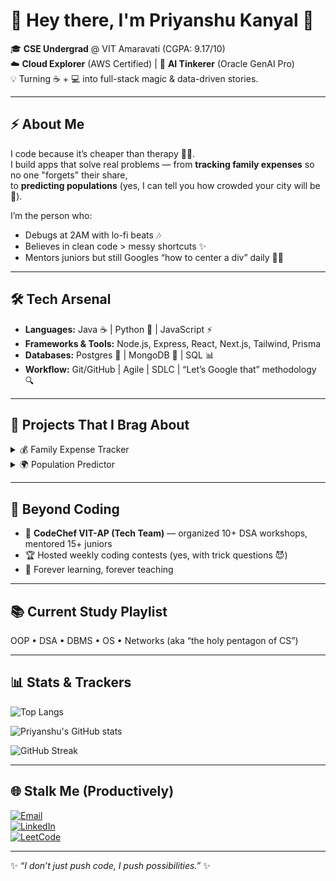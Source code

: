 # 👋 Hey there, I'm Priyanshu Kanyal 🚀  

🎓 **CSE Undergrad** @ VIT Amaravati (CGPA: 9.17/10)  
☁️ **Cloud Explorer** (AWS Certified) | 🤖 **AI Tinkerer** (Oracle GenAI Pro)  
💡 Turning ☕ + 💻 into full-stack magic & data-driven stories.  

---

## ⚡ About Me  
I code because it’s cheaper than therapy 🧑‍💻.  
I build apps that solve real problems — from **tracking family expenses** so no one "forgets" their share,  
to **predicting populations** (yes, I can tell you how crowded your city will be 👀).  

I’m the person who:  
- Debugs at 2AM with lo-fi beats 🎶  
- Believes in clean code > messy shortcuts ✨  
- Mentors juniors but still Googles “how to center a div” daily 🤷‍♂️  

---

## 🛠️ Tech Arsenal  
- **Languages:** Java ☕ | Python 🐍 | JavaScript ⚡  
- **Frameworks & Tools:** Node.js, Express, React, Next.js, Tailwind, Prisma  
- **Databases:** Postgres 🐘 | MongoDB 🍃 | SQL 📊  
- **Workflow:** Git/GitHub | Agile | SDLC | “Let’s Google that” methodology 🔍  

---

## 📂 Projects That I Brag About  

<details>
<summary>💰 Family Expense Tracker</summary>

> Because money talks… but my app listens.  

- Built with **Next.js + Node.js + Postgres**  
- Real-time updates using **Prisma ORM**  
- Intuitive dashboards with category/timeline filters & Recharts 📈  

</details>

<details>
<summary>🌍 Population Predictor</summary>

> Predicting the future — no crystal ball required 🔮.  

- Regression model for 150+ countries  
- Visualized using **Matplotlib + Seaborn**  
- Dashboards showing growth & urbanization trends  

</details>

---

## 🎯 Beyond Coding  
- 🚀 **CodeChef VIT-AP (Tech Team)** — organized 10+ DSA workshops, mentored 15+ juniors  
- 🏆 Hosted weekly coding contests (yes, with trick questions 😈)  
- 🌱 Forever learning, forever teaching  

---

## 📚 Current Study Playlist  
OOP • DSA • DBMS • OS • Networks (aka “the holy pentagon of CS”)  

---

## 📊 Stats & Trackers  

![Top Langs](https://github-readme-stats.vercel.app/api/top-langs/?username=Priyanshu--Kanyal&layout=compact&theme=tokyonight)  

![Priyanshu's GitHub stats](https://github-readme-stats.vercel.app/api?username=Priyanshu--Kanyal&show_icons=true&theme=tokyonight)  

![GitHub Streak](https://streak-stats.demolab.com?user=Priyanshu--Kanyal&theme=tokyonight)  

---

## 🌐 Stalk Me (Productively)  
[![Email](https://img.shields.io/badge/Email-kanyalpriyanshu1%40gmail.com-red?style=for-the-badge&logo=gmail)](mailto:kanyalpriyanshu1@gmail.com)  
[![LinkedIn](https://img.shields.io/badge/LinkedIn-Priyanshu%20Kanyal-blue?style=for-the-badge&logo=linkedin)](https://www.linkedin.com/in/priyanshu-kanyal-7808a7275)  
[![LeetCode](https://img.shields.io/badge/LeetCode-Priyanshu--Kanyal-orange?style=for-the-badge&logo=leetcode)](https://leetcode.com/u/Priyanshu--Kanyal/)  

---

✨ *“I don’t just push code, I push possibilities.”* ✨  
